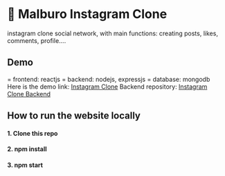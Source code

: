 #  :watermelon: Malburo Instagram Clone

instagram clone social network, with main functions: creating posts, likes, comments, profile....

## Demo
= frontend: reactjs
= backend: nodejs, expressjs
= database: mongodb
Here is the demo link: [Instagram Clone](https://malburo-instagram-clone.web.app/)
Backend repository: [Instagram Clone Backend](https://github.com/malburo/instagram-clone-backend)
## How to run the website locally
#### 1. Clone this repo
#### 2. npm install
#### 3. npm start
